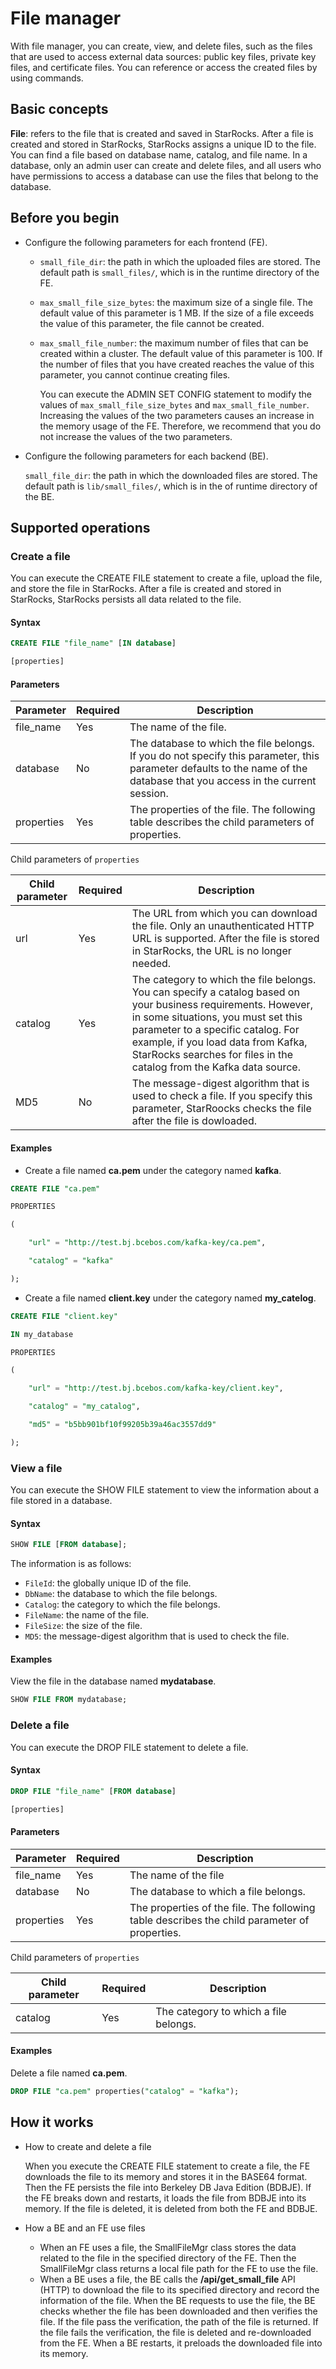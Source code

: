 # File manager

With file manager, you can create, view, and delete files, such as the files that are used to access external data sources: public key files, private key files, and certificate files. You can reference or access the created files by using commands.

## Basic concepts

**File**: refers to the file that is created and saved in StarRocks. After a file is created and stored in StarRocks, StarRocks assigns a unique ID to the file. You can find a file based on database name, catalog, and file name. In a database, only an admin user can create and delete files, and all users who have permissions to access a database can use the files that belong to the database.

## Before you begin

- Configure the following parameters for each frontend (FE).

  - `small_file_dir`: the path in which the uploaded files are stored. The default path is `small_files/`, which is in the runtime directory of the FE.

  - `max_small_file_size_bytes`: the maximum size of a single file. The default value of this parameter is 1 MB. If the size of a file exceeds the value of this parameter, the file cannot be created.

  - `max_small_file_number`: the maximum number of files that can be created within a cluster. The default value of this parameter is 100. If the number of files that you have created reaches the value of this parameter, you cannot continue creating files.

    You can execute the ADMIN SET CONFIG statement to modify the values of `max_small_file_size_bytes` and `max_small_file_number`. Increasing the values of the two parameters causes an increase in the memory usage of the FE. Therefore, we recommend that you do not increase the values of the two parameters.

- Configure the following parameters for each backend (BE).

  `small_file_dir`: the path in which the downloaded files are stored. The default path is `lib/small_files/`, which is in the of runtime directory of the BE.

## Supported operations

### Create a file

You can execute the CREATE FILE statement to create a file, upload the file, and store the file in StarRocks. After a file is created and stored in StarRocks, StarRocks persists all data related to the file.

#### Syntax

```SQL
CREATE FILE "file_name" [IN database]

[properties]
```

#### Parameters

| **Parameter** | **Required** | **Description**                                              |
| ------------- | ------------ | ------------------------------------------------------------ |
| file_name     | Yes          | The name of the file.                                        |
| database      | No           | The database to which the file belongs. If you do not specify this parameter, this parameter defaults to the name of the database that you access in the current session. |
| properties    | Yes          | The properties of the file. The following table describes the child parameters of properties. |

Child parameters of `properties`

| **Child parameter** | **Required** | **Description**                                              |
| ------------------- | ------------ | ------------------------------------------------------------ |
| url                 | Yes          | The URL from which you can download the file. Only an unauthenticated HTTP URL is supported. After the file is stored in StarRocks, the URL is no longer needed. |
| catalog             | Yes          | The category to which the file belongs. You can specify a catalog based on your business requirements. However, in some situations, you must set this parameter to a specific catalog. For example, if you load data from Kafka, StarRocks searches for files in the catalog from the Kafka data source. |
| MD5                 | No           | The message-digest algorithm that is used to check a file. If you specify this parameter, StarRoocks checks the file after the file is dowloaded. |

#### Examples

- Create a file named **ca.pem** under the category named **kafka**.

```SQL
CREATE FILE "ca.pem"

PROPERTIES

(

    "url" = "http://test.bj.bcebos.com/kafka-key/ca.pem",

    "catalog" = "kafka"

);
```

- Create a file named **client.key** under the category named **my_catelog**.

```SQL
CREATE FILE "client.key"

IN my_database

PROPERTIES

(

    "url" = "http://test.bj.bcebos.com/kafka-key/client.key",

    "catalog" = "my_catalog",

    "md5" = "b5bb901bf10f99205b39a46ac3557dd9"

);
```

### View a file

You can execute the SHOW FILE statement to view the information about a file stored in a database.

#### Syntax

```SQL
SHOW FILE [FROM database];
```

The information is as follows:

- `FileId`: the globally unique ID of the file.
- `DbName`: the database to which the file belongs.
- `Catalog`: the category to which the file belongs.
- `FileName`: the name of the file.
- `FileSize`: the size of the file.
- `MD5`: the message-digest algorithm that is used to check the file.

#### Examples

View the file in the database named **mydatabase**.

```SQL
SHOW FILE FROM mydatabase;
```

### Delete a file

You can execute the DROP FILE statement to delete a file.

#### Syntax

```SQL
DROP FILE "file_name" [FROM database]

[properties]
```

#### Parameters

| **Parameter** | **Required** | **Description**                                              |
| ------------- | ------------ | ------------------------------------------------------------ |
| file_name     | Yes          | The name of the file                                         |
| database      | No           | The database to which a file belongs.                        |
| properties    | Yes          | The properties of the file. The following table describes the child parameter of properties. |

Child parameters of `properties`

| **Child parameter** | **Required** | **Description**                       |
| ------------------- | ------------ | ------------------------------------- |
| catalog             | Yes          | The category to which a file belongs. |

#### Examples

Delete a file named **ca.pem**.

```SQL
DROP FILE "ca.pem" properties("catalog" = "kafka");
```

## How it works

- How to create and delete a file

  When you execute the CREATE FILE statement to create a file, the FE downloads the file to its memory and stores it in the BASE64 format. Then the FE persists the file into Berkeley DB Java Edition (BDBJE). If the FE breaks down and restarts, it loads the file from BDBJE into its memory. If the file is deleted, it is deleted from both the FE and BDBJE.

- How a BE and an FE use files
  - When an FE uses a file, the SmallFileMgr class stores the data related to the file in the specified directory of the FE. Then the SmallFileMgr class returns a local file path for the FE to use the file.
  - When a BE uses a file, the BE calls the **/api/get_small_file** API (HTTP) to download the file to its specified directory and record the information of the file. When the BE requests to use the file, the BE checks whether the file has been downloaded and then verifies the file. If the file pass the verification, the path of the file is returned. If the file fails the verification, the file is deleted and re-downloaded from the FE. When a BE restarts, it preloads the downloaded file into its memory.
